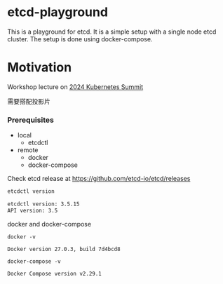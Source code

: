 # etcd-playground

This is a playground for etcd. It is a simple setup with a single node etcd cluster. The setup is done using docker-compose.

# Motivation

Workshop lecture on [2024 Kubernetes Summit](https://k8s.ithome.com.tw/2024/)

需要搭配投影片

### Prerequisites

- local
  - etcdctl
- remote
  - docker
  - docker-compose

Check etcd release at https://github.com/etcd-io/etcd/releases

```bash
etcdctl version

etcdctl version: 3.5.15
API version: 3.5
```

docker and docker-compose

```
docker -v

Docker version 27.0.3, build 7d4bcd8

docker-compose -v

Docker Compose version v2.29.1
```

